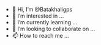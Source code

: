 - 👋 Hi, I’m @Batakhaligps
- 👀 I’m interested in ...
- 🌱 I’m currently learning ...
- 💞️ I’m looking to collaborate on ...
- 📫 How to reach me ...

<!---
Batakhaligps/Batakhaligps is a ✨ special ✨ repository because its `README.md` (this file) appears on your GitHub profile.
You can click the Preview link to take a look at your changes.
--->
